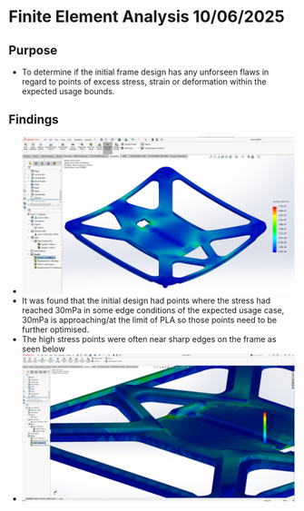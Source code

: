 # Finite Element Analysis 10/06/2025
## Purpose
 - To determine if the initial frame design has any unforseen flaws in regard to points of excess stress, strain or deformation within the expected usage bounds.
## Findings
 - ![](https://raw.githubusercontent.com/bowie-dev/drone/refs/heads/main/img/fea1.png)
 - It was found that the initial design had points where the stress had reached 30mPa in some edge conditions of the expected usage case, 30mPa is approaching/at the limit of PLA so those points need to be further optimised.
 - The high stress points were often near sharp edges on the frame as seen below
 - ![](https://raw.githubusercontent.com/bowie-dev/drone/refs/heads/main/img/fea2.png)

